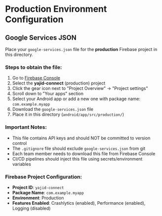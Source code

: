 # Production Environment Configuration

## Google Services JSON

Place your `google-services.json` file for the **production** Firebase project in this directory.

### Steps to obtain the file:

1. Go to [Firebase Console](https://console.firebase.google.com/)
2. Select the **yajid-connect** (production) project
3. Click the gear icon next to "Project Overview" → "Project settings"
4. Scroll down to "Your apps" section
5. Select your Android app or add a new one with package name: `com.example.myapp`
6. Download the `google-services.json` file
7. Place it in this directory (`android/app/src/production/`)

### Important Notes:

- This file contains API keys and should NOT be committed to version control
- The `.gitignore` file should exclude `google-services.json` from git
- Each team member needs to download this file from Firebase Console
- CI/CD pipelines should inject this file using secrets/environment variables

### Firebase Project Configuration:

- **Project ID**: `yajid-connect`
- **Package Name**: `com.example.myapp`
- **Environment**: Production
- **Features Enabled**: Crashlytics (enabled), Performance (enabled), Logging (disabled)
